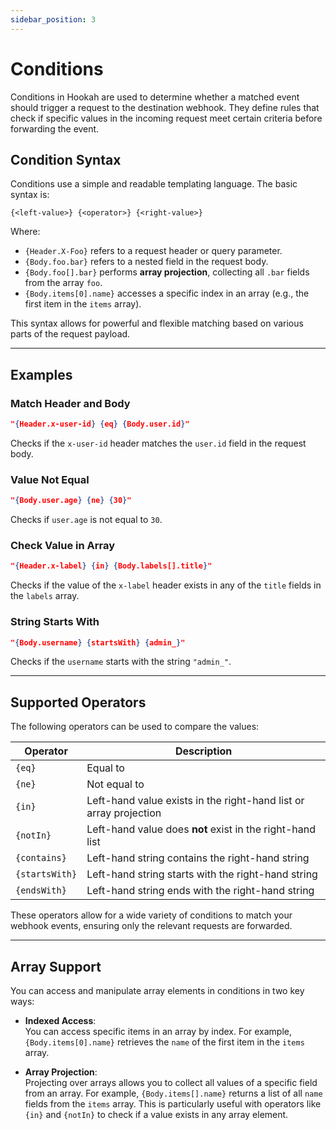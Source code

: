 ```yaml
---
sidebar_position: 3
---
```


# Conditions

Conditions in Hookah are used to determine whether a matched event should trigger a request to the destination webhook.
They define rules that check if specific values in the incoming request meet certain criteria before forwarding the
event.

## Condition Syntax

Conditions use a simple and readable templating language. The basic syntax is:

```text
{<left-value>} {<operator>} {<right-value>}
```

Where:

- `{Header.X-Foo}` refers to a request header or query parameter.
- `{Body.foo.bar}` refers to a nested field in the request body.
- `{Body.foo[].bar}` performs **array projection**, collecting all `.bar` fields from the array `foo`.
- `{Body.items[0].name}` accesses a specific index in an array (e.g., the first item in the `items` array).

This syntax allows for powerful and flexible matching based on various parts of the request payload.

---

## Examples

### Match Header and Body

```json
"{Header.x-user-id} {eq} {Body.user.id}"
```

Checks if the `x-user-id` header matches the `user.id` field in the request body.

### Value Not Equal

```json
"{Body.user.age} {ne} {30}"
```

Checks if `user.age` is not equal to `30`.

### Check Value in Array

```json
"{Header.x-label} {in} {Body.labels[].title}"
```

Checks if the value of the `x-label` header exists in any of the `title` fields in the `labels` array.

### String Starts With

```json
"{Body.username} {startsWith} {admin_}"
```

Checks if the `username` starts with the string `"admin_"`.

---

## Supported Operators

The following operators can be used to compare the values:

| Operator       | Description                                                       |
|----------------|-------------------------------------------------------------------|
| `{eq}`         | Equal to                                                          |
| `{ne}`         | Not equal to                                                      |
| `{in}`         | Left-hand value exists in the right-hand list or array projection |
| `{notIn}`      | Left-hand value does **not** exist in the right-hand list         |
| `{contains}`   | Left-hand string contains the right-hand string                   |
| `{startsWith}` | Left-hand string starts with the right-hand string                |
| `{endsWith}`   | Left-hand string ends with the right-hand string                  |

These operators allow for a wide variety of conditions to match your webhook events, ensuring only the relevant requests
are forwarded.

---

## Array Support

You can access and manipulate array elements in conditions in two key ways:

- **Indexed Access**:  
  You can access specific items in an array by index. For example, `{Body.items[0].name}` retrieves the `name` of the
  first item in the `items` array.

- **Array Projection**:  
  Projecting over arrays allows you to collect all values of a specific field from an array. For example,
  `{Body.items[].name}` returns a list of all `name` fields from the `items` array. This is particularly useful with
  operators like `{in}` and `{notIn}` to check if a value exists in any array element.